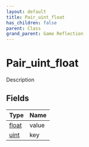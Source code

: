 ```yaml
---
layout: default
title: Pair_uint_float
has_children: false
parent: Class
grand_parent: Game Reflection
---
```

# Pair_uint_float
Description 

## Fields

| Type | Name |
|:----------|:--------------|
| [float](/riftbreaker-wiki/docs/game-reflection/components/float/) | value |
| [uint](/riftbreaker-wiki/docs/game-reflection/components/uint/) | key |

